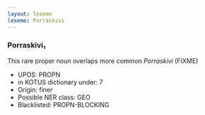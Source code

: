 ```yaml
---
layout: lexeme
lexeme: Porraskivi
---
```


###  Porraskivi₁

This rare proper noun overlaps more common *Porraskivi* (FIXME)
* UPOS:  PROPN
* in KOTUS dictionary under:  7
* Origin:  finer
* Possible NER class:  GEO
* Blacklisted:  PROPN-BLOCKING

